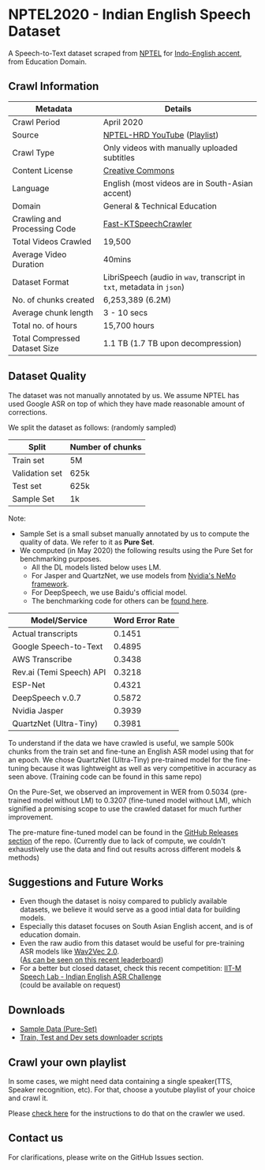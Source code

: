# NPTEL2020 - Indian English Speech Dataset

A Speech-to-Text dataset scraped from [NPTEL](https://nptel.ac.in/course.html) for [Indo-English accent](https://en.wikipedia.org/wiki/Regional_differences_and_dialects_in_Indian_English), from Education Domain.

## Crawl Information

|Metadata|Details|
|-|-|
|Crawl Period|April 2020|
|Source|[NPTEL-HRD YouTube](https://www.youtube.com/user/nptelhrd) ([Playlist](https://www.youtube.com/playlist?list=UU640y4UvDAlya_WOj5U4pfA))|
|Crawl Type|Only videos with manually uploaded subtitles|
|Content License|[Creative Commons](https://www.youtube.com/t/creative_commons)|
|Language|English (most videos are in South-Asian accent)|
|Domain|General & Technical Education|
|Crawling and Processing Code|[Fast-KTSpeechCrawler](https://github.com/Prem-kumar27/Fast-KTSpeechCrawler)|
|Total Videos Crawled|19,500|
|Average Video Duration|40mins|
|Dataset Format|LibriSpeech (audio in `wav`, transcript in `txt`, metadata in `json`)|
|No. of chunks created|6,253,389 (6.2M)|
|Average chunk length|3 - 10 secs|
|Total no. of hours|15,700 hours|
|Total Compressed Dataset Size|1.1 TB (1.7 TB upon decompression)|

## Dataset Quality

The dataset was not manually annotated by us. We assume NPTEL has used Google ASR on top of which they have made reasonable amount of corrections.

We split the dataset as follows: (randomly sampled)

|Split|Number of chunks|
|-|-|
|Train set|5M|
|Validation set|625k|
|Test set|625k|
|Sample Set|1k|

Note:  
- Sample Set is a small subset manually annotated by us to compute the quality of data. We refer to it as **Pure Set**.
- We computed (in May 2020) the following results using the Pure Set for benchmarking purposes.
  - All the DL models listed below uses LM.
  - For Jasper and QuartzNet, we use models from [Nvidia's NeMo framework](https://github.com/NVIDIA/NeMo).
  - For DeepSpeech, we use Baidu's official model.
  - The benchmarking code for others can be [found here](https://github.com/narVidhai/Speech-Transcribers-Python).

|Model/Service|Word Error Rate|
|-------------|---------------|
|Actual transcripts|0.1451|
|Google Speech-to-Text|0.4895|
|AWS Transcribe|0.3438|
|Rev.ai (Temi Speech) API|0.3218|
|ESP-Net|0.4321|
|DeepSpeech v.0.7|0.5872|
|Nvidia Jasper|0.3939|
|QuartzNet (Ultra-Tiny)|0.3981|

To understand if the data we have crawled is useful, we sample 500k chunks from the train set and fine-tune an English ASR model using that for an epoch. We chose QuartzNet (Ultra-Tiny) pre-trained model for the fine-tuning because it was lightweight as well as very competitive in accuracy as seen above. (Training code can be found in this same repo)

On the Pure-Set, we observed an improvement in WER from 0.5034 (pre-trained model without LM) to 0.3207 (fine-tuned model without LM), which signified a promising scope to use the crawled dataset for much further improvement.

The pre-mature fine-tuned model can be found in the [GitHub Releases section](https://github.com/AI4Bharat/NPTEL2020-Indian-English-Speech-Dataset/releases) of the repo. (Currently due to lack of compute, we couldn't exhaustively use the data and find out results across different models & methods)

## Suggestions and Future Works

- Even though the dataset is noisy compared to publicly available datasets, we believe it would serve as a good intial data for building models.
- Especially this dataset focuses on South Asian English accent, and is of education domain.
- Even the raw audio from this dataset would be useful for pre-training ASR models like [Wav2Vec 2.0](https://ai.facebook.com/blog/wav2vec-20-learning-the-structure-of-speech-from-raw-audio/).  
  ([As can be seen on this recent leaderboard](https://sites.google.com/view/englishasrchallenge/leaderboard#h.cteumzu5d5uo))
- For a better but closed dataset, check this recent competition: [IIT-M Speech Lab - Indian English ASR Challenge](https://sites.google.com/view/englishasrchallenge/home)  
  (could be available on request)

## Downloads

- [Sample Data (Pure-Set)](https://github.com/AI4Bharat/NPTEL2020-Indian-English-Speech-Dataset/releases/download/v0.1/nptel-pure-set.tar.gz)
- [Train, Test and Dev sets downloader scripts](/download_scripts)

## Crawl your own playlist

In some cases, we might need data containing a single speaker(TTS, Speaker recognition, etc). For that, choose a youtube playlist of your choice
and crawl it.

Please [check here](https://github.com/Prem-kumar27/Fast-KTSpeechCrawler#downloading-a-playlist) for the instructions to do that on the crawler we used.

## Contact us

For clarifications, please write on the GitHub Issues section.
